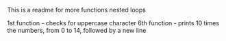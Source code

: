 This is a readme for more functions nested loops

1st function -  checks for uppercase character
6th function -  prints 10 times the numbers, from 0 to 14, followed by a new line
